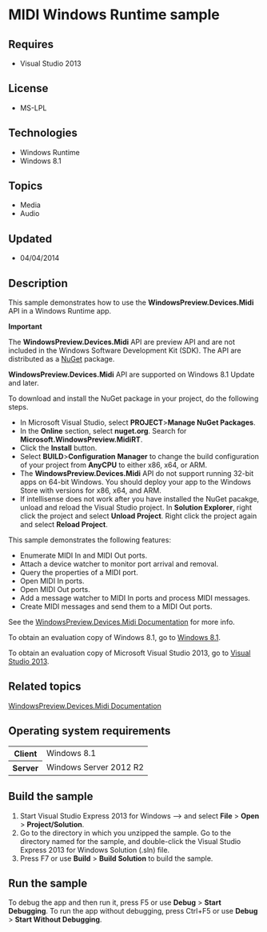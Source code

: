 # MIDI Windows Runtime sample
## Requires
- Visual Studio 2013
## License
- MS-LPL
## Technologies
- Windows Runtime
- Windows 8.1
## Topics
- Media
- Audio
## Updated
- 04/04/2014
## Description

<div id="mainSection">
<p>This sample demonstrates how to use the <b>WindowsPreview.Devices.Midi</b> API in a Windows Runtime app.
</p>
<p class="note"><b>Important</b>&nbsp;&nbsp;</p>
<p class="note">The <b>WindowsPreview.Devices.Midi</b> API are preview API and are not included in the Windows Software Development Kit (SDK). The API are distributed as a
<a href="http://www.nuget.org/">NuGet</a> package.</p>
<p class="note"><b>WindowsPreview.Devices.Midi</b> API are supported on Windows&nbsp;8.1 Update and later.</p>
<p>To download and install the NuGet package in your project, do the following steps.</p>
<ul>
<li>In Microsoft Visual Studio, select <b>PROJECT</b>&gt;<b>Manage NuGet Packages</b>.
</li><li>In the <b>Online</b> section, select <b>nuget.org</b>. Search for <b>Microsoft.WindowsPreview.MidiRT</b>.
</li><li>Click the <b>Install</b> button. </li><li>Select <b>BUILD</b>&gt;<b>Configuration Manager</b> to change the build configuration of your project from
<b>AnyCPU</b> to either x86, x64, or ARM. </li><li>The <b>WindowsPreview.Devices.Midi</b> API do not support running 32-bit apps on 64-bit Windows. You should deploy your app to the Windows Store with versions for x86, x64, and ARM.
</li><li>If intellisense does not work after you have installed the NuGet pacakge, unload and reload the Visual Studio project. In
<b>Solution Explorer</b>, right click the project and select <b>Unload Project</b>. Right click the project again and select
<b>Reload Project</b>. </li></ul>
<p></p>
<p>This sample demonstrates the following features:</p>
<ul>
<li>Enumerate MIDI In and MIDI Out ports. </li><li>Attach a device watcher to monitor port arrival and removal. </li><li>Query the properties of a MIDI port. </li><li>Open MIDI In ports. </li><li>Open MIDI Out ports. </li><li>Add a message watcher to MIDI In ports and process MIDI messages. </li><li>Create MIDI messages and send them to a MIDI Out ports. </li></ul>
<p>See the <a href="http://go.microsoft.com/fwlink/p/?LinkID=394282 ">WindowsPreview.Devices.Midi Documentation</a> for more info.</p>
<p>To obtain an evaluation copy of Windows&nbsp;8.1, go to <a href="http://go.microsoft.com/fwlink/p/?linkid=301696">
Windows&nbsp;8.1</a>. </p>
<p>To obtain an evaluation copy of Microsoft Visual Studio&nbsp;2013, go to <a href="http://go.microsoft.com/fwlink/p/?linkid=301697">
Visual Studio&nbsp;2013</a>. </p>
<h2><a id="related_topics"></a>Related topics</h2>
<dl><dt><a href="http://go.microsoft.com/fwlink/p/?LinkID=394282 ">WindowsPreview.Devices.Midi Documentation</a>
</dt></dl>
<h2>Operating system requirements</h2>
<table>
<tbody>
<tr>
<th>Client</th>
<td><dt>Windows&nbsp;8.1 </dt></td>
</tr>
<tr>
<th>Server</th>
<td><dt>Windows Server&nbsp;2012&nbsp;R2 </dt></td>
</tr>
</tbody>
</table>
<h2>Build the sample</h2>
<p></p>
<ol>
<li>Start Visual Studio Express&nbsp;2013 for Windows --&gt; and select <b>File</b> &gt;
<b>Open</b> &gt; <b>Project/Solution</b>. </li><li>Go to the directory in which you unzipped the sample. Go to the directory named for the sample, and double-click the Visual Studio Express&nbsp;2013 for Windows Solution (.sln) file.
</li><li>Press F7 or use <b>Build</b> &gt; <b>Build Solution</b> to build the sample. </li></ol>
<p></p>
<h2>Run the sample</h2>
<p>To debug the app and then run it, press F5 or use <b>Debug</b> &gt; <b>Start Debugging</b>. To run the app without debugging, press Ctrl&#43;F5 or use
<b>Debug</b> &gt; <b>Start Without Debugging</b>. </p>
</div>
